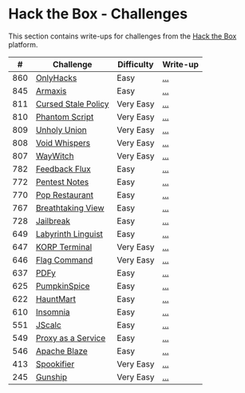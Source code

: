 # Hack the Box - Challenges

This section contains write-ups for challenges from the [Hack the Box](https://www.hackthebox.eu/) platform.

|  #  | Challenge                                                                                  | Difficulty | Write-up                     |
|:---:|--------------------------------------------------------------------------------------------|------------|------------------------------|
| 860 | [OnlyHacks](https://app.hackthebox.com/challenges/OnlyHacks)                               | Easy       | [...](./web/onlyhacks)       |
| 845 | [Armaxis](https://app.hackthebox.com/challenges/Armaxis)                                   | Easy       | [...](./web/armaxis)         |
| 811 | [Cursed Stale Policy](https://app.hackthebox.com/challenges/Cursed%2520Stale%2520Policy)   | Very Easy  | [...](./cursed-stale-policy) |
| 810 | [Phantom Script](https://app.hackthebox.com/challenges/Phantom%2520Script)                 | Very Easy  | [...](./phantom-script)      |
| 809 | [Unholy Union](https://app.hackthebox.com/challenges/Unholy%2520Union)                     | Very Easy  | [...](./unholy-union)        |
| 808 | [Void Whispers](https://app.hackthebox.com/challenges/Void%2520Whispers)                   | Very Easy  | [...](./void-whispers)       |
| 807 | [WayWitch](https://app.hackthebox.com/challenges/WayWitch)                                 | Very Easy  | [...](./way-witch)           |
| 782 | [Feedback Flux](https://app.hackthebox.com/challenges/Feedback%20Flux)                     | Easy       | [...](./feedback-flux)       |
| 772 | [Pentest Notes](https://app.hackthebox.com/challenges/Pentest%2520Notes)                   | Easy       | [...](./pentest-notes)       |
| 770 | [Pop Restaurant](https://app.hackthebox.com/challenges/Pop%2520Restaurant)                 | Easy       | [...](./pop-restaurant)      |
| 767 | [Breathtaking View](https://app.hackthebox.com/challenges/Breathtaking%2520View)           | Easy       | [...](./breathtaking-view)   |
| 728 | [Jailbreak](https://app.hackthebox.com/challenges/Jailbreak)                               | Easy       | [...](./jailbreak)           |
| 649 | [Labyrinth Linguist](https://app.hackthebox.com/challenges/Labyrinth%2520Linguist)         | Easy       | [...](./labyrinth-linguist)  |
| 647 | [KORP Terminal](https://app.hackthebox.com/challenges/KORP%2520Terminal)                   | Very Easy  | [...](./korp-terminal)       |
| 646 | [Flag Command](https://app.hackthebox.com/challenges/Flag%2520Command)                     | Very Easy  | [...](./flag-command)        |
| 637 | [PDFy](https://app.hackthebox.com/challenges/PDFy)                                         | Easy       | [...](./pdfy)                |
| 625 | [PumpkinSpice](https://app.hackthebox.com/challenges/PumpkinSpice)                         | Easy       | [...](./pumpkin-spice)       |
| 622 | [HauntMart](https://app.hackthebox.com/challenges/HauntMart)                               | Easy       | [...](./hauntmart)           |
| 610 | [Insomnia](https://app.hackthebox.com/challenges/Insomnia)                                 | Easy       | [...](./insomnia)            |
| 551 | [JScalc](https://app.hackthebox.com/challenges/JScalc)                                     | Easy       | [...](./jscalc)              |
| 549 | [Proxy as a Service](https://app.hackthebox.com/challenges/Proxy%2520as%2520a%2520Service) | Easy       | [...](./proxy-as-a-service)  |
| 546 | [Apache Blaze](https://app.hackthebox.com/challenges/ApacheBlaze)                          | Easy       | [...](./apache-blaze)        |
| 413 | [Spookifier](https://app.hackthebox.com/challenges/Spookifier)                             | Very Easy  | [...](./spookifier)          |
| 245 | [Gunship](https://app.hackthebox.com/challenges/Gunship)                                   | Very Easy  | [...](./gunship)             |
